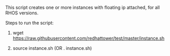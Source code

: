 This script creates one or more instances with floating ip attached, for all RHOS versions.

Steps to run the script:

1. wget https://raw.githubusercontent.com/redhattower/test/master/instance.sh

2. source instance.sh (OR . instance.sh)
